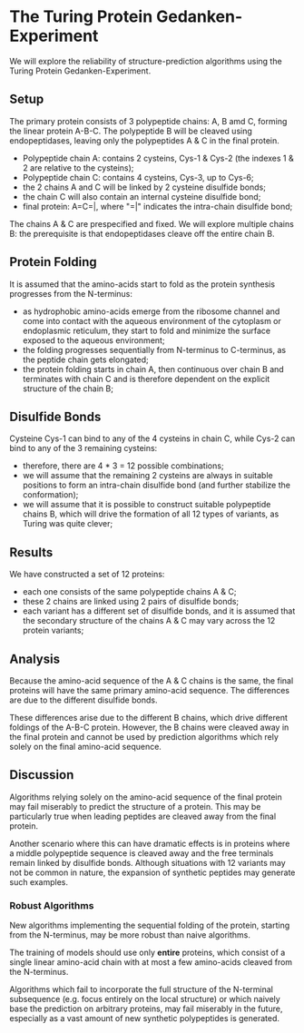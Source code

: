 
# The Turing Protein Gedanken-Experiment

We will explore the reliability of structure-prediction algorithms using the Turing Protein Gedanken-Experiment.

## Setup

The primary protein consists of 3 polypeptide chains: A, B amd C, forming the linear protein A-B-C. The polypeptide B will be cleaved using endopeptidases, leaving only the polypeptides A & C in the final protein.

- Polypeptide chain A: contains 2 cysteins, Cys-1 & Cys-2 (the indexes 1 & 2 are relative to the cysteins);
- Polypeptide chain C: contains 4 cysteins, Cys-3, up to Cys-6;
- the 2 chains A and C will be linked by 2 cysteine disulfide bonds;
- the chain C will also contain an internal cysteine disulfide bond;
- final protein: A=C=|, where "=|" indicates the intra-chain disulfide bond;

The chains A & C are prespecified and fixed. We will explore multiple chains B: the prerequisite is that endopeptidases cleave off the entire chain B.

## Protein Folding

It is assumed that the amino-acids start to fold as the protein synthesis progresses from the N-terminus:
- as hydrophobic amino-acids emerge from the ribosome channel and come into contact with the aqueous environment of the cytoplasm or endoplasmic reticulum, they start to fold and minimize the surface exposed to the aqueous environment;
- the folding progresses sequentially from N-terminus to C-terminus, as the peptide chain gets elongated;
- the protein folding starts in chain A, then continuous over chain B and terminates with chain C and is therefore dependent on the explicit structure of the chain B;

## Disulfide Bonds

Cysteine Cys-1 can bind to any of the 4 cysteins in chain C, while Cys-2 can bind to any of the 3 remaining cysteins:
- therefore, there are 4 * 3 = 12 possible combinations;
- we will assume that the remaining 2 cysteins are always in suitable positions to form an intra-chain disulfide bond (and further stabilize the conformation);
- we will assume that it is possible to construct suitable polypeptide chains B, which will drive the formation of all 12 types of variants, as Turing was quite clever;

## Results

We have constructed a set of 12 proteins:
- each one consists of the same polypeptide chains A & C;
- these 2 chains are linked using 2 pairs of disulfide bonds;
- each variant has a different set of disulfide bonds, and it is assumed that the secondary structure of the chains A & C may vary across the 12 protein variants;

## Analysis

Because the amino-acid sequence of the A & C chains is the same, the final proteins will have the same primary amino-acid sequence. The differences are due to the different disulfide bonds.

These differences arise due to the different B chains, which drive different foldings of the A-B-C protein. However, the B chains were cleaved away in the final protein and cannot be used by prediction algorithms which rely solely on the final amino-acid sequence.

## Discussion

Algorithms relying solely on the amino-acid sequence of the final protein may fail miserably to predict the structure of a protein. This may be particularly true when leading peptides are cleaved away from the final protein.

Another scenario where this can have dramatic effects is in proteins where a middle polypeptide sequence is cleaved away and the free terminals remain linked by disulfide bonds. Although situations with 12 variants may not be common in nature, the expansion of synthetic peptides may generate such examples.

### Robust Algorithms

New algorithms implementing the sequential folding of the protein, starting from the N-terminus, may be more robust than naive algorithms.

The training of models should use only **entire** proteins, which consist of a single linear amino-acid chain with at most a few amino-acids cleaved from the N-terminus.

Algorithms which fail to incorporate the full structure of the N-terminal subsequence (e.g. focus entirely on the local structure) or which naively base the prediction on arbitrary proteins, may fail miserably in the future, especially as a vast amount of new synthetic polypeptides is generated.

